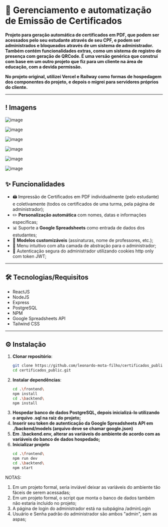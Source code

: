 # 📜 Gerenciamento e automatização de Emissão de Certificados  

**Projeto para geração automática de certificados em PDF, que podem ser acessados pelo seu estudante através de seu CPF, e podem ser administrados e bloqueados através de um sistema de administrador.
Também contém funcionalidades extras, como um sistema de registro de presença com geração de QRCode. É uma versão genérica que construí com base em um outro projeto que fiz para um cliente na área de educação, com a devida permissão.**  

**No projeto original, utilizei Vercel e Railway como formas de hospedagem dos componentes do projeto, e depois o migrei para servidores próprios do cliente.**  

---
## ! Imagens  
![image](https://github.com/user-attachments/assets/975da2a0-0977-4a64-b1ca-9655d983907c)

![image](https://github.com/user-attachments/assets/ad900c7c-504b-4db8-b8ea-1b05233f689a)

![image](https://github.com/user-attachments/assets/d9628495-bd2a-426a-a491-5017990a06c3)

![image](https://github.com/user-attachments/assets/095be398-59b6-4611-bef6-92e468d3800c)

![image](https://github.com/user-attachments/assets/342e5f5d-8bda-496a-9995-eeb3b3a9bf88)

![image](https://github.com/user-attachments/assets/599b817c-1a30-455a-b51d-076c0ff14ba1)

## ✨ Funcionalidades  

- 🖨️ Impressão de Certificados em PDF individualmente (pelo estudante) e coletivamente (todos os certificados de uma turma, pela página de administrador);
- ✏️ **Personalização automática** com nomes, datas e informações específicas; 
- 📊 Suporte a **Google Spreadsheets** como entrada de dados dos estudantes;
- 🎨 **Modelos customizáveis** (assinaturas, nome de professores, etc.);
- 📁 Menu intuitivo com alta camada de abstração para o administrador;
- :cookie: Autenticação segura do administrador utilizando cookies http only com token JWT;

---

## 🛠️ Tecnologias/Requisitos  

- ReactJS
- NodeJS
- Express
- PostgreSQL
- NPM
- Google Spreadsheets API
- Tailwind CSS

---

## ⚙️ Instalação  
1. **Clonar repositório**:  
   ```bash
   git clone https://github.com/leonardo-mota-filho/certificados_public.git
   cd certificados_public.git
2. **Instalar dependências**:
   ```bash
   cd .\frontend\
   npm install
   cd .\backtend\
   npm install
3. **Hospedar banco de dados PostgreSQL, depois inicializá-lo utilizando o arquivo .sql na raíz do projeto;**
4. **Inserir seu token de autenticação da Google Spreadsheets API em ./backend/models (arquivo deve se chamar google.json)**
5. **Em .\backend\.env, alterar as variáveis do ambiente de acordo com as variáveis do banco de dados hospedado;**
6. **Inicializar projeto**
   ```bash
   cd .\frontend\
   npm run dev
   cd .\backtend\
   npm start

NOTAS:
1. Em um projeto formal, seria inviável deixar as variáveis do ambiente tão fáceis de serem acessadas;
2. Em um projeto formal, o script que monta o banco de dados também não estaria incluido no projeto;
3. A página de login do administrador está na subpágina /adminLogin
4. Usuário e Senha padrão do administrador são ambos "admin", sem as aspas;
